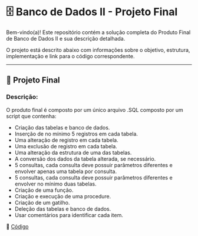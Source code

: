 # 🗄️ Banco de Dados II - Projeto Final 

Bem-vindo(a)! Este repositório contém a solução completa do Produto Final de Banco de Dados II e sua descrição detalhada.

O projeto está descrito abaixo com informações sobre o objetivo, estrutura, implementação e link para o código correspondente.  

---

## 📄 Projeto Final

  
### **Descrição:**  

O produto final é composto por um único arquivo .SQL composto por um script que contenha:

-  Criação das tabelas e banco de dados.
-  Inserção de no mínimo 5 registros em cada tabela.
-  Uma alteração de registro em cada tabela.
-  Uma exclusão de registro em cada tabela.
-  Uma alteração da estrutura de uma das tabelas.
-  A conversão dos dados da tabela alterada, se necessário.
-  5 consultas, cada consulta deve possuir parâmetros diferentes e envolver apenas uma tabela por consulta.
-  5 consultas, cada consulta deve possuir parâmetros diferentes e envolver no mínimo duas tabelas.
-  Criação de uma função.
-  Criação e execução de uma procedure.
-  Criação de um gatilho.
-  Deleção das tabelas e banco de dados.
-  Usar comentários para identificar cada item.


🔗 [Código](https://github.com/Miguel-Russo/Faculdade/blob/main/2%C2%B0%20Semestre%20-%202024_2/Banco%20de%20Dados%20II/Projeto%20Final/Produto_Final.sql)

